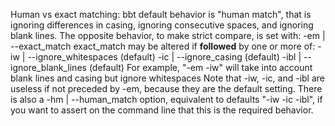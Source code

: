 
Human vs exact matching:
  bbt default behavior is "human match", that is ignoring differences
  in casing, ignoring consecutive spaces, and ignoring blank lines.
  The opposite behavior, to make strict compare, is set with:
  -em  | --exact_match
  exact_match may be altered if **followed** by one or more of:
  -iw  | --ignore_whitespaces (default)
  -ic  | --ignore_casing      (default)
  -ibl | --ignore_blank_lines (default)
  For example, "-em -iw" will take into account blank lines and
  casing but ignore whitespaces
  Note that -iw, -ic, and -ibl are useless if not preceded by -em, 
  because they are the default setting.
  There is also a
  -hm  | --human_match
  option, equivalent to defaults "-iw -ic -ibl", if you want to
  assert on the command line that this is the required behavior.
